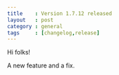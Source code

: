 ```yaml
---
title    : Version 1.7.12 released
layout   : post
category : general
tags     : [changelog,release]
---
```


Hi folks!

A new feature and a fix.

<!--more-->

<div class="pmlversion pmlchangelog" data-version="1.7.12"></div>

